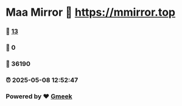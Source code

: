 # Maa Mirror :link: https://mmirror.top 
### :page_facing_up: [13](https://mmirror.top/tag.html) 
### :speech_balloon: 0 
### :hibiscus: 36190 
### :alarm_clock: 2025-05-08 12:52:47 
### Powered by :heart: [Gmeek](https://github.com/Meekdai/Gmeek)
